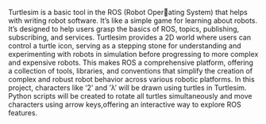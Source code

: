 Turtlesim is a basic tool in the ROS (Robot Operating System) that helps with writing robot software. It’s like a simple game for learning about robots. It’s designed to help users grasp the basics of ROS, topics, publishing, subscribing, and services. 
Turtlesim provides a 2D world where users can control a turtle icon, serving as a stepping stone for understanding and experimenting with robots in simulation before progressing to more complex and expensive robots. This makes ROS a comprehensive platform, offering a collection of tools, libraries, and conventions that simplify the creation of complex and robust robot behavior across various robotic platforms. 
In this project, characters like ’2’ and ’λ’ will be drawn using turtles in Turtlesim. Python scripts will be created to rotate all turtles simultaneously and move characters using arrow keys,offering an interactive way to explore ROS features.
